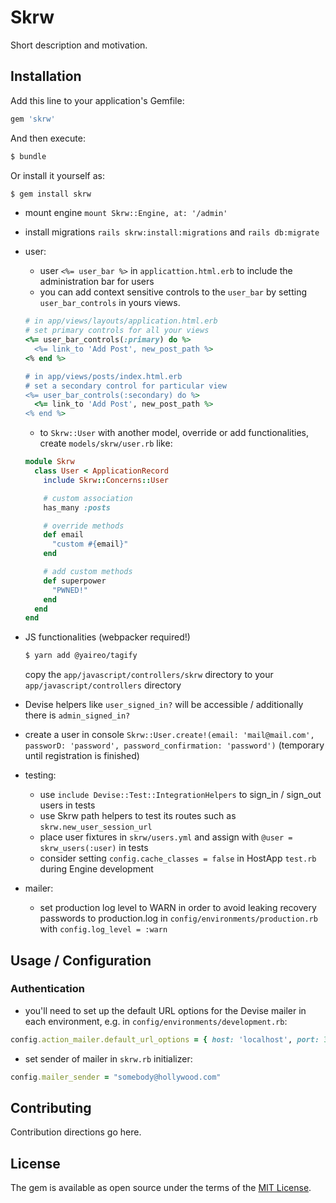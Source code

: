 # Skrw
Short description and motivation.

## Installation
Add this line to your application's Gemfile:

```ruby
gem 'skrw'
```

And then execute:
```bash
$ bundle
```

Or install it yourself as:
```bash
$ gem install skrw
```

- mount engine `mount Skrw::Engine, at: '/admin'`
- install migrations `rails skrw:install:migrations` and `rails db:migrate`
- user:
  - user `<%= user_bar %>` in `applicattion.html.erb` to include the administration bar for users
  - you can add context sensitive controls to the `user_bar` by setting `user_bar_controls` in yours views.
  ```ruby
  # in app/views/layouts/application.html.erb
  # set primary controls for all your views
  <%= user_bar_controls(:primary) do %>
    <%= link_to 'Add Post', new_post_path %>
  <% end %>

  # in app/views/posts/index.html.erb
  # set a secondary control for particular view
  <%= user_bar_controls(:secondary) do %>
    <%= link_to 'Add Post', new_post_path %>
  <% end %>
  ```
  - to `Skrw::User` with another model, override or add functionalities, create `models/skrw/user.rb` like:
  ```ruby
  module Skrw
    class User < ApplicationRecord
      include Skrw::Concerns::User

      # custom association
      has_many :posts

      # override methods
      def email
        "custom #{email}"
      end

      # add custom methods
      def superpower
        "PWNED!"
      end
    end
  end
  ```

- JS functionalities (webpacker required!)
  ```bash
  $ yarn add @yaireo/tagify
  ```
  copy the `app/javascript/controllers/skrw` directory to your `app/javascript/controllers` directory
- Devise helpers like `user_signed_in?` will be accessible / additionally there is `admin_signed_in?`
- create a user in console `Skrw::User.create!(email: 'mail@mail.com', passworD: 'password', password_confirmation: 'password')` (temporary until registration is finished)
- testing:
  - use `include Devise::Test::IntegrationHelpers` to sign_in / sign_out users in tests
  - use Skrw path helpers to test its routes such as `skrw.new_user_session_url`
  - place user fixtures in `skrw/users.yml` and assign with `@user = skrw_users(:user)` in tests
  - consider setting `config.cache_classes = false` in HostApp `test.rb` during Engine development
- mailer:
  - set production log level to WARN in order to avoid leaking recovery passwords to production.log in `config/environments/production.rb` with `config.log_level = :warn`

## Usage / Configuration

### Authentication
- you'll need to set up the default URL options for the Devise mailer in each environment, e.g. in `config/environments/development.rb`:
```ruby
config.action_mailer.default_url_options = { host: 'localhost', port: 3000 }
```
- set sender of mailer in `skrw.rb` initializer:
```ruby
config.mailer_sender = "somebody@hollywood.com"
```

## Contributing
Contribution directions go here.

## License
The gem is available as open source under the terms of the [MIT License](https://opensource.org/licenses/MIT).
